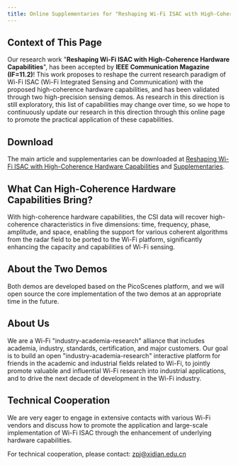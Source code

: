 ```yaml
---
title: Online Supplementaries for "Reshaping Wi-Fi ISAC with High-Coherence Hardware Capabilities"
--- 
```

<CustomToc />

## Context of This Page

Our research work "**Reshaping Wi-Fi ISAC with High-Coherence Hardware Capabilities**", has been accepted by **IEEE Communication Magazine (IF=11.2)**! This work proposes to reshape the current research paradigm of Wi-Fi ISAC (Wi-Fi Integrated Sensing and Communication) with the proposed high-coherence hardware capabilities, and has been validated through two high-precision sensing demos. As research in this direction is still exploratory, this list of capabilities may change over time, so we hope to continuously update our research in this direction through this online page to promote the practical application of these capabilities.

## Download

The main article and supplementaries can be downloaded at [Reshaping Wi-Fi ISAC with High-Coherence Hardware Capabilities](../_static/Reshaping-Main.pdf) and [Supplementaries](../_static/Reshaping-Supplementary.pdf).

## What Can High-Coherence Hardware Capabilities Bring?

With high-coherence hardware capabilities, the CSI data will recover high-coherence characteristics in five dimensions: time, frequency, phase, amplitude, and space, enabling the support for various coherent algorithms from the radar field to be ported to the Wi-Fi platform, significantly enhancing the capacity and capabilities of Wi-Fi sensing.

## About the Two Demos

Both demos are developed based on the PicoScenes platform, and we will open source the core implementation of the two demos at an appropriate time in the future.

## About Us

We are a Wi-Fi "industry-academia-research" alliance that includes academia, industry, standards, certification, and major customers. Our goal is to build an open "industry-academia-research" interactive platform for friends in the academic and industrial fields related to Wi-Fi, to jointly promote valuable and influential Wi-Fi research into industrial applications, and to drive the next decade of development in the Wi-Fi industry.

## Technical Cooperation

We are very eager to engage in extensive contacts with various Wi-Fi vendors and discuss how to promote the application and large-scale implementation of Wi-Fi ISAC through the enhancement of underlying hardware capabilities.

For technical cooperation, please contact: zpj@xidian.edu.cn
